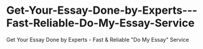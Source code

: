 # Get-Your-Essay-Done-by-Experts---Fast-Reliable-Do-My-Essay-Service
Get Your Essay Done by Experts - Fast &amp; Reliable "Do My Essay" Service
